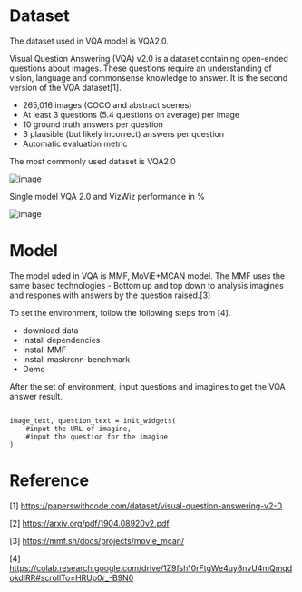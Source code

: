 # Dataset

The dataset used in VQA model is VQA2.0.

Visual Question Answering (VQA) v2.0 is a dataset containing open-ended questions about images. These questions require an understanding of vision, language and commonsense knowledge to answer. It is the second version of the VQA dataset[1].

* 265,016 images (COCO and abstract scenes)
* At least 3 questions (5.4 questions on average) per image
* 10 ground truth answers per question
* 3 plausible (but likely incorrect) answers per question
* Automatic evaluation metric

The most commonly used dataset is VQA2.0

![image](https://user-images.githubusercontent.com/90427304/139571469-3234837c-41ac-4385-8b58-dcaa39bcf122.png)

Single model VQA 2.0 and VizWiz performance in %

![image](https://user-images.githubusercontent.com/90427304/139571528-70a80f46-0fcf-40ae-9843-575e8ff56878.png)

# Model

The model uded in VQA is MMF, MoViE+MCAN model. The MMF uses the same based technologies - Bottom up and top down to analysis imagines and respones with answers by the question raised.[3]

To set the environment, follow the following steps from [4].
* download data
* install dependencies
* Install MMF
* Install maskrcnn-benchmark
* Demo

After the set of environment, input questions and imagines to get the VQA answer result.
```

image_text, question_text = init_widgets(
    #input the URL of imagine, 
    #input the question for the imagine
)
```

# Reference
[1] https://paperswithcode.com/dataset/visual-question-answering-v2-0

[2] https://arxiv.org/pdf/1904.08920v2.pdf

[3] https://mmf.sh/docs/projects/movie_mcan/

[4] https://colab.research.google.com/drive/1Z9fsh10rFtgWe4uy8nvU4mQmqdokdIRR#scrollTo=HRUp0r_-B9N0
